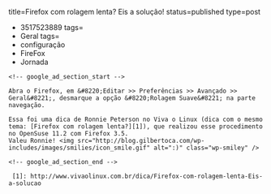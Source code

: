 title=Firefox com rolagem lenta? Eis a solução!
status=published
type=post
  - 3517523889
tags=
  - Geral
tags=
  - configuração
  - FireFox
  - Jornada
~~~~~~
<!-- google_ad_section_start -->

Abra o Firefox, em &#8220;Editar >> Preferências >> Avançado >> Geral&#8221;, desmarque a opção &#8220;Rolagem Suave&#8221; na parte navegação.

Essa foi uma dica de Ronnie Peterson no Viva o Linux (dica com o mesmo tema: [Firefox com rolagem lenta?][1]), que realizou esse procedimento no OpenSuse 11.2 com Firefox 3.5.  
Valeu Ronnie! <img src="http://blog.gilbertoca.com/wp-includes/images/smilies/icon_smile.gif" alt=":)" class="wp-smiley" /> 

<!-- google_ad_section_end -->

 [1]: http://www.vivaolinux.com.br/dica/Firefox-com-rolagem-lenta-Eis-a-solucao